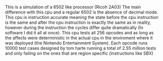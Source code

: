 This is a simulation of a 6502 like processor (Ricoh 2A03)
The main difference with this cpu and a regular 6502 is the absence
of decimal mode. This cpu is instruction accurate meaning the state
before the cpu instruction is the same and after the cpu instruction is
exactly the same as in reality, however during the instruction the cycles
differ quite dramatically (In software I did it all at once). This cpu
tests all 256 opcodes and as long as the affects were deterministic
in the actual cpu in the enviroment where it was deployed (the Nintendo 
Entertainment System). Each opcode runs 10000 test cases designed by tom
harte running a total of 2.55 million tests and only failing on the ones
that are region specific (instructions like SBX)
